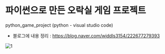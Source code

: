 # 파이썬으로 만든 오락실 게임 프로젝트
python_game_project (python - visual studio code)


- 블로그에 내용 정리 : https://blog.naver.com/wjddls3154/222677279393

![1](https://user-images.githubusercontent.com/37132897/163293742-193990b6-6f56-4494-a497-863db287239b.jpg)

